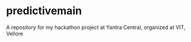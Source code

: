 # predictivemain
A repository for my hackathon project at Yantra Central, organized at VIT, Vellore
